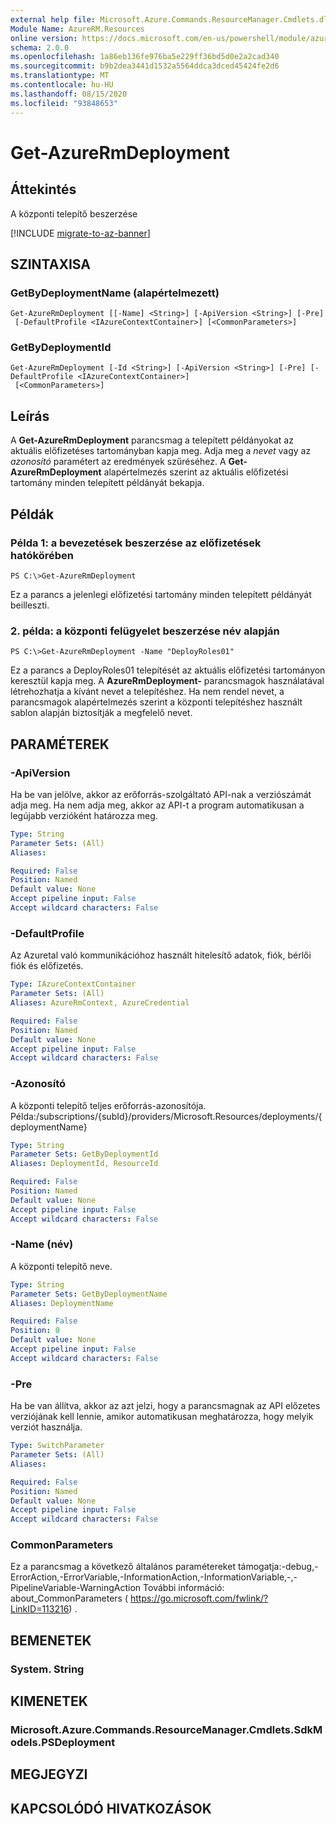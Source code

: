 ```yaml
---
external help file: Microsoft.Azure.Commands.ResourceManager.Cmdlets.dll-Help.xml
Module Name: AzureRM.Resources
online version: https://docs.microsoft.com/en-us/powershell/module/azurerm.resources/get-azurermdeployment
schema: 2.0.0
ms.openlocfilehash: 1a86eb136fe976ba5e229ff36bd5d0e2a2cad340
ms.sourcegitcommit: b9b2dea3441d1532a5564ddca3dced45424fe2d6
ms.translationtype: MT
ms.contentlocale: hu-HU
ms.lasthandoff: 08/15/2020
ms.locfileid: "93848653"
---
```

# Get-AzureRmDeployment

## Áttekintés
A központi telepítő beszerzése

[!INCLUDE [migrate-to-az-banner](../../includes/migrate-to-az-banner.md)]

## SZINTAXISA

### GetByDeploymentName (alapértelmezett)
```
Get-AzureRmDeployment [[-Name] <String>] [-ApiVersion <String>] [-Pre]
 [-DefaultProfile <IAzureContextContainer>] [<CommonParameters>]
```

### GetByDeploymentId
```
Get-AzureRmDeployment [-Id <String>] [-ApiVersion <String>] [-Pre] [-DefaultProfile <IAzureContextContainer>]
 [<CommonParameters>]
```

## Leírás
A **Get-AzureRmDeployment** parancsmag a telepített példányokat az aktuális előfizetéses tartományban kapja meg.
Adja meg a *nevet* vagy az *azonosító* paramétert az eredmények szűréséhez.
A **Get-AzureRmDeployment** alapértelmezés szerint az aktuális előfizetési tartomány minden telepített példányát bekapja.

## Példák

### Példa 1: a bevezetések beszerzése az előfizetések hatókörében
```
PS C:\>Get-AzureRmDeployment
```

Ez a parancs a jelenlegi előfizetési tartomány minden telepített példányát beilleszti.

### 2. példa: a központi felügyelet beszerzése név alapján
```
PS C:\>Get-AzureRmDeployment -Name "DeployRoles01"
```

Ez a parancs a DeployRoles01 telepítését az aktuális előfizetési tartományon keresztül kapja meg.
A **AzureRmDeployment-** parancsmagok használatával létrehozhatja a kívánt nevet a telepítéshez.
Ha nem rendel nevet, a parancsmagok alapértelmezés szerint a központi telepítéshez használt sablon alapján biztosítják a megfelelő nevet.

## PARAMÉTEREK

### -ApiVersion
Ha be van jelölve, akkor az erőforrás-szolgáltató API-nak a verziószámát adja meg.
Ha nem adja meg, akkor az API-t a program automatikusan a legújabb verzióként határozza meg.

```yaml
Type: String
Parameter Sets: (All)
Aliases:

Required: False
Position: Named
Default value: None
Accept pipeline input: False
Accept wildcard characters: False
```

### -DefaultProfile
Az Azuretal való kommunikációhoz használt hitelesítő adatok, fiók, bérlői fiók és előfizetés.

```yaml
Type: IAzureContextContainer
Parameter Sets: (All)
Aliases: AzureRmContext, AzureCredential

Required: False
Position: Named
Default value: None
Accept pipeline input: False
Accept wildcard characters: False
```

### -Azonosító
A központi telepítő teljes erőforrás-azonosítója.
Példa:/subscriptions/{subId}/providers/Microsoft.Resources/deployments/{deploymentName}

```yaml
Type: String
Parameter Sets: GetByDeploymentId
Aliases: DeploymentId, ResourceId

Required: False
Position: Named
Default value: None
Accept pipeline input: False
Accept wildcard characters: False
```

### -Name (név)
A központi telepítő neve.

```yaml
Type: String
Parameter Sets: GetByDeploymentName
Aliases: DeploymentName

Required: False
Position: 0
Default value: None
Accept pipeline input: False
Accept wildcard characters: False
```

### -Pre
Ha be van állítva, akkor az azt jelzi, hogy a parancsmagnak az API előzetes verziójának kell lennie, amikor automatikusan meghatározza, hogy melyik verziót használja.

```yaml
Type: SwitchParameter
Parameter Sets: (All)
Aliases:

Required: False
Position: Named
Default value: None
Accept pipeline input: False
Accept wildcard characters: False
```

### CommonParameters
Ez a parancsmag a következő általános paramétereket támogatja:-debug,-ErrorAction,-ErrorVariable,-InformationAction,-InformationVariable,-,-PipelineVariable-WarningAction További információ: about_CommonParameters ( https://go.microsoft.com/fwlink/?LinkID=113216) .

## BEMENETEK

### System. String

## KIMENETEK

### Microsoft.Azure.Commands.ResourceManager.Cmdlets.SdkModels.PSDeployment

## MEGJEGYZI

## KAPCSOLÓDÓ HIVATKOZÁSOK

